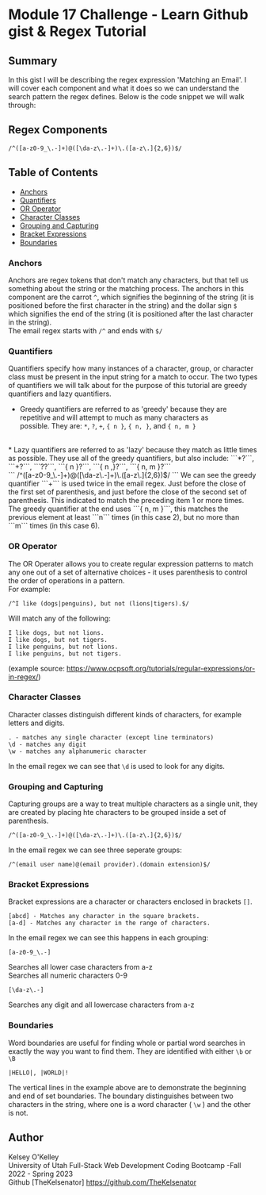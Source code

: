 # Module 17 Challenge - Learn Github gist & Regex Tutorial

## Summary

  In this gist I will be describing the regex expression 'Matching an Email'. I will cover each component and what it does so we can understand the search pattern the regex defines. Below is the code snippet we will walk through: 

## Regex Components

```
/^([a-z0-9_\.-]+)@([\da-z\.-]+)\.([a-z\.]{2,6})$/
```

## Table of Contents

- [Anchors](#anchors)
- [Quantifiers](#quantifiers)
- [OR Operator](#or-operator)
- [Character Classes](#character-classes)
- [Grouping and Capturing](#grouping-and-capturing)
- [Bracket Expressions](#bracket-expressions)
- [Boundaries](#boundaries)

### Anchors

  Anchors are regex tokens that don't match any characters, but that tell us something about the string or the matching process. The anchors in this component are the carrot ```^```, which signifies the beginning of the string (it is positioned before the first character in the string) and the dollar sign ```$``` which signifies the end of the string (it is positioned after the last character in the string). 
  <br>
  The email regex starts with ```/^``` and ends with ```$/``` 

### Quantifiers

  Quantifiers specify how many instances of a character, group, or character class must be present in the input string for a match to occur. The two types of quantifiers we will talk about for the purpose of this tutorial are greedy quantifiers and lazy quantifiers. 
  <br>
  * Greedy quantifiers are referred to as 'greedy' because they are repetitive and will attempt to much as many characters as possible. They are: ```*```, ```?```, ```+```, ```{ n }```, ```{ n, }```, and ```{ n, m }```
  <br>
  * Lazy quantifiers are referred to as 'lazy' because they match as little times as possible. They use all of the greedy quantifiers, but also include: ```*?```, ```+?```, ```??```, ```{ n }?```, ```{ n ,}?```, ```{ n, m }?```  
  <br>
  ```
  /^([a-z0-9_\.-]+)@([\da-z\.-]+)\.([a-z\.]{2,6})$/
  ```
  We can see the greedy quantifier ```+``` is used twice in the email regex. Just before the close of the first set of parenthesis, and just before the close of the second set of parenthesis. This indicated to match the preceding item 1 or more times. 
  <br>
  The greedy quantifier at the end uses ```{ n, m }```, this matches the previous element at least ```n``` times (in this case 2), but no more than ```m``` times (in this case 6).

### OR Operator

  The OR Operater allows you to create regular expression patterns to match any one out of a set of alternative choices \- it uses parenthesis to control the order of operations in a pattern.
  <br>
  For example: 
  <br>
  ```
  /^I like (dogs|penguins), but not (lions|tigers).$/
  ```
  Will match any of the following: 
  <br>
  ```
  I like dogs, but not lions.
  I like dogs, but not tigers.
  I like penguins, but not lions.
  I like penguins, but not tigers.
  ```

  (example source: https://www.ocpsoft.org/tutorials/regular-expressions/or-in-regex/)
 
### Character Classes

  Character classes distinguish different kinds of characters, for example letters and digits. 
  <br>
  ```
  . - matches any single character (except line terminators)
  \d - matches any digit
  \w - matches any alphanumeric character
  ```
  In the email regex we can see that ```\d``` is used to look for any digits.

### Grouping and Capturing

Capturing groups are a way to treat multiple characters as a single unit, they are created by placing hte characters to be grouped inside a set of parenthesis. 
```
/^([a-z0-9_\.-]+)@([\da-z\.-]+)\.([a-z\.]{2,6})$/
```
In the email regex we can see three seperate groups: 
```
/^(email user name)@(email provider).(domain extension)$/
```

### Bracket Expressions

  Bracket expressions are a character or characters enclosed in brackets ```[]```.
  <br>
  ```
  [abcd] - Matches any character in the square brackets.
  [a-d] - Matches any character in the range of characters.
  ```
  In the email regex we can see this happens in each grouping:
  ```
  [a-z0-9_\.-]
  ```
  Searches all lower case characters from a-z
  <br>
  Searches all numeric characters 0-9
  ```
  [\da-z\.-]
  ```
  Searches any digit and all lowercase characters from a-z

### Boundaries

  Word boundaries are useful for finding whole or partial word searches in exactly the way you want to find them. They are identified with either ```\b``` or ```\B```

  ```
  |HELLO|, |WORLD|!
  ```
  The vertical lines in the example above are to demonstrate the beginning and end of set boundaries. The boundary distinguishes between two characters in the string, where one is a word character ( ```\w``` ) and the other is not. 

## Author

  Kelsey O'Kelley
  <br>
  University of Utah
  Full-Stack Web Development Coding Bootcamp
  -Fall 2022 - Spring 2023
  <br>
  Github [TheKelsenator]
  https://github.com/TheKelsenator
